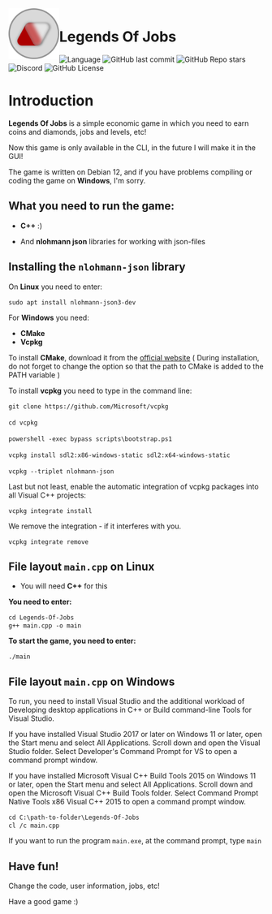 <img align="left" width="100" height="100" src="https://github.com/InFineTy888/Legends-Of-Jobs/blob/main/nLOJ.png">

# Legends Of Jobs
![Language](https://img.shields.io/badge/language-C++-blue)
![GitHub last commit](https://img.shields.io/github/last-commit/InFineTy888/Legends-Of-Jobs)
![GitHub Repo stars](https://img.shields.io/github/stars/InFineTy888/Legends-Of-Jobs)
![Discord](https://img.shields.io/discord/1180895516532416542)
![GitHub License](https://img.shields.io/github/license/InFineTy888/Legends-Of-Jobs)

# Introduction

**Legends Of Jobs** is a simple economic game in which you need to earn coins and diamonds, jobs and levels, etc!


Now this game is only available in the CLI, in the future I will make it in the GUI!


The game is written on Debian 12, and if you have problems compiling or coding the game on **Windows**, I'm sorry.

## What you need to run the game:

- **C++** :)

- And **nlohmann json** libraries for working with json-files

## Installing the `nlohmann-json` library

On **Linux** you need to enter:
```
sudo apt install nlohmann-json3-dev
```
For **Windows** you need:
- **CMake**
- **Vcpkg**

To install **CMake**, download it from the [official website](http://cmake.org/download/) ( During installation, do not forget to change the option so that the path to CMake is added to the PATH variable )

To install **vcpkg** you need to type in the command line:
```
git clone https://github.com/Microsoft/vcpkg

cd vcpkg

powershell -exec bypass scripts\bootstrap.ps1

vcpkg install sdl2:x86-windows-static sdl2:x64-windows-static

vcpkg --triplet nlohmann-json
```
Last but not least, enable the automatic integration of vcpkg packages into all Visual C++ projects:
```
vcpkg integrate install
```

We remove the integration - if it interferes with you.
```
vcpkg integrate remove
```

## File layout `main.cpp` on Linux
- You will need **C++** for this
  
**You need to enter:**
```
cd Legends-Of-Jobs
g++ main.cpp -o main
```

**To start the game, you need to enter:**
```
./main
```

## File layout `main.cpp` on Windows
To run, you need to install Visual Studio and the additional workload of Developing desktop applications in C++ or Build command-line Tools for Visual Studio.

If you have installed Visual Studio 2017 or later on Windows 11 or later, open the Start menu and select All Applications. Scroll down and open the Visual Studio folder. Select Developer's Command Prompt for VS to open a command prompt window.

If you have installed Microsoft Visual C++ Build Tools 2015 on Windows 11 or later, open the Start menu and select All Applications. Scroll down and open the Microsoft Visual C++ Build Tools folder. Select Command Prompt Native Tools x86 Visual C++ 2015 to open a command prompt window.
```
cd C:\path-to-folder\Legends-Of-Jobs
cl /c main.cpp
```
If you want to run the program `main.exe`, at the command prompt, type `main`

## Have fun!
Change the code, user information, jobs, etc!

Have a good game :)
